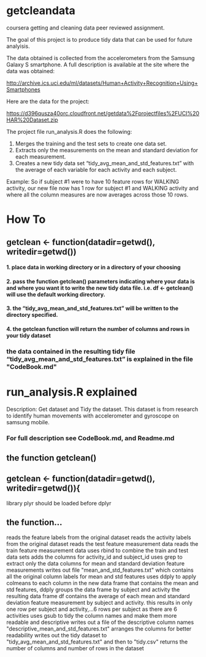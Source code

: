 # getcleandata
coursera getting and cleaning data peer reviewed assignment.

The goal of this project is to produce tidy data that can be used for future analyisis.

The data obtained is collected from the accelerometers from the Samsung Galaxy S smartphone. A full description is available at the site where the data was obtained:

http://archive.ics.uci.edu/ml/datasets/Human+Activity+Recognition+Using+Smartphones

Here are the data for the project:

https://d396qusza40orc.cloudfront.net/getdata%2Fprojectfiles%2FUCI%20HAR%20Dataset.zip

The project file run_analysis.R does the following:
1.  Merges the training and the test sets to create one data set.
2.  Extracts only the measurements on the mean and standard deviation for each measurement.
3.  Creates a new tidy data set “tidy_avg_mean_and_std_features.txt” with the average of each variable for each activity and each subject.  

Example: So if subject #1 were to have 10 feature rows for WALKING activity, our new file now has 1 row for subject #1 and WALKING activity and where all the column measures are now averages across those 10 rows.  

# How To
## getclean <- function(datadir=getwd(), writedir=getwd())

#### 1.  place data in working directory or in a directory of your choosing
#### 2.  pass the function getclean() parameters indicating where your data is and where you want it to write the new tidy data file.  i.e.  df <- getclean() will use the default working directory.
#### 3. the “tidy_avg_mean_and_std_features.txt” will be written to the directory specified.  
#### 4. the getclean function will return the number of columns and rows in your tidy dataset

### the data contained in the resulting tidy file “tidy_avg_mean_and_std_features.txt” is explained in the file "CodeBook.md"

# run_analysis.R explained

Description: Get dataset and Tidy the dataset.  This dataset is from research to identify human movements with accelerometer and gyroscope on samsung mobile.
### For full description see CodeBook.md, and Readme.md

## the function getclean()
## getclean <- function(datadir=getwd(), writedir=getwd()){

library plyr should be loaded before dplyr
        
## the function...
reads the feature labels from the original dataset
reads the activity labels from the original dataset
reads the test feature measurement data
reads the train feature measurement data
uses rbind to combine the train and test data sets
adds the columns for activity_id and subject_id
uses grep to extract only the data columns for mean and standard deviation feature measurements
writes out file "mean_and_std_features.txt" which contains all the original column labels for mean and std features
uses ddply to apply colmeans to each column in the new data frame that contains the mean and std features, ddply groups the data frame by subject and activity
the resulting data frame df contains the average of each mean and standard deviation feature measurement by subject and activity.  this results in only one row per subject and activity,...6 rows per subject as there are 6 activities
uses gsub to tidy the column names and make them more readable and descriptive
writes out a file of the descriptive column names "descriptive_mean_and_std_features.txt"
arranges the columns for better readability
writes out the tidy dataset to "tidy_avg_mean_and_std_features.txt" and then to "tidy.csv"
returns the number of columns and number of rows in the dataset 

